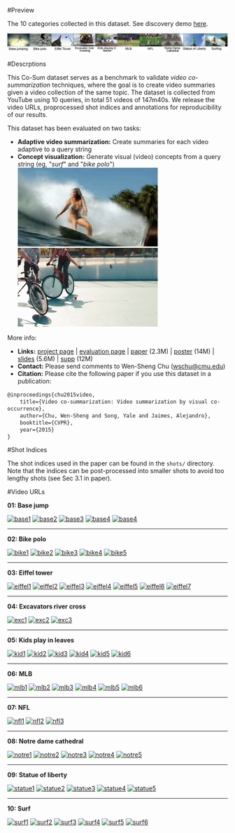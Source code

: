 #Preview

The 10 categories collected in this dataset. See discovery demo [here](http://ochoa.pc.cs.cmu.edu/wschu/project_cosum.html).

![](teaser/im_dataset.png)

#Descrptions

This Co-Sum dataset serves as a benchmark to validate *video co-summarization* techniques, where the goal is to create video summaries given a video collection of the same topic. The dataset is collected from YouTube using 10 queries, in total 51 videos of 147m40s. We release the video URLs, proprocessed shot indices and annotations for reproducibility of our results. 

This dataset has been evaluated on two tasks:
- **Adaptive video summarization:** Create summaries for each video adaptive to a query string
- **Concept visualization:** Generate visual (video) concepts from a query string (eg, "*surf*" and "*bike polo*")
![](teaser/surf.gif)
![](teaser/bike.gif)

More info:
- **Links:** [project page](http://ochoa.pc.cs.cmu.edu/wschu/project_cosum.html) | 
[evaluation page](http://ochoa.pc.cs.cmu.edu/wschu/cosum/) | 
[paper](http://www.cv-foundation.org/openaccess/content_cvpr_2015/papers/Chu_Video_Co-Summarization_Video_2015_CVPR_paper.pdf) (2.3M) | 
[poster](http://ochoa.pc.cs.cmu.edu/wschu/papers/doc/cvpr15_cosum_poster_low.pdf) (14M) | 
[slides](http://ochoa.pc.cs.cmu.edu/wschu/papers/doc/cvpr15_cosum_slides_low.pdf) (5.6M) | 
[supp](http://ochoa.pc.cs.cmu.edu/wschu/papers/doc/cvpr15-cosum-supp.pdf) (12M)
- **Contact:** Please send comments to Wen-Sheng Chu (wschu@cmu.edu)
- **Citation:** Please cite the following paper if you use this dataset in a publication:
```
@inproceedings{chu2015video,
    title={Video co-summarization: Video summarization by visual co-occurrence},
    author={Chu, Wen-Sheng and Song, Yale and Jaimes, Alejandro},
    booktitle={CVPR},
    year={2015}
}
```

#Shot Indices

The shot indices used in the paper can be found in the `shots/` directory.
Note that the indices can be post-processed into smaller shots to avoid too lengthy shots (see Sec 3.1 in paper).


#Video URLs

**01: Base jump**

[![base1](http://img.youtube.com/vi/iD4qsWnjsNU/0.jpg)](http://www.youtube.com/watch?v=iD4qsWnjsNU)
[![base2](http://img.youtube.com/vi/iMCcnA9ifqg/0.jpg)](http://www.youtube.com/watch?v=iMCcnA9ifqg)
[![base3](http://img.youtube.com/vi/hdGi6Bt5r6g/0.jpg)](http://www.youtube.com/watch?v=hdGi6Bt5r6g)
[![base4](http://img.youtube.com/vi/iqZUoZpRv3A/0.jpg)](http://www.youtube.com/watch?v=iqZUoZpRv3A)
[![base4](http://img.youtube.com/vi/uAfYbzL90Mo/0.jpg)](http://www.youtube.com/watch?v=uAfYbzL90Mo)

-----------------------------
**02: Bike polo**

[![bike1](http://img.youtube.com/vi/MxdoepwKttY/0.jpg)](http://www.youtube.com/watch?v=MxdoepwKttY)
[![bike2](http://img.youtube.com/vi/Gc8-RMWZ99o/0.jpg)](http://www.youtube.com/watch?v=Gc8-RMWZ99o)
[![bike3](http://img.youtube.com/vi/sUji156WbuM/0.jpg)](http://www.youtube.com/watch?v=sUji156WbuM)
[![bike4](http://img.youtube.com/vi/VV18GUOcTps/0.jpg)](http://www.youtube.com/watch?v=VV18GUOcTps)
[![bike5](http://img.youtube.com/vi/7axu6Ndocfo/0.jpg)](http://www.youtube.com/watch?v=7axu6Ndocfo)

-----------------------------
**03: Eiffel tower**

[![eiffel1](http://img.youtube.com/vi/dRjHJCbKWQA/0.jpg)](http://www.youtube.com/watch?v=dRjHJCbKWQA)
[![eiffel2](http://img.youtube.com/vi/Xvrzfkb6AD8/0.jpg)](http://tune.pk/video/4434726/eiffel-tower-paris-france)
[![eiffel3](http://img.youtube.com/vi/cB9ZOaPKPCw/0.jpg)](http://www.youtube.com/watch?v=cB9ZOaPKPCw)
[![eiffel4](http://img.youtube.com/vi/S1bkBxR-I5A/0.jpg)](http://www.youtube.com/watch?v=S1bkBxR-I5A)
[![eiffel5](http://img.youtube.com/vi/9W8qkf96Hp8/0.jpg)](http://www.youtube.com/watch?v=9W8qkf96Hp8)
[![eiffel6](http://img.youtube.com/vi/zAZHQUOgnFE/0.jpg)](http://www.youtube.com/watch?v=zAZHQUOgnFE)
[![eiffel7](http://img.youtube.com/vi/tv5fKAFdykM/0.jpg)](http://www.youtube.com/watch?v=tv5fKAFdykM)

-----------------------------
**04: Excavators river cross**

[![exc1](http://img.youtube.com/vi/V6zayRd0Vw/0.jpg)](http://www.youtube.com/watch?v=V6zayRd0Vw)
[![exc2](http://img.youtube.com/vi/zJM8KS4B3EU/0.jpg)](http://www.youtube.com/watch?v=zJM8KS4B3EU)
[![exc3](http://img.youtube.com/vi/G4NqTH6xDTg/0.jpg)](http://www.youtube.com/watch?v=G4NqTH6xDTg)

-----------------------------
**05: Kids play in leaves**

[![kid1](http://img.youtube.com/vi/jaXcwfsfAhk/0.jpg)](http://www.youtube.com/watch?v=jaXcwfsfAhk)
[![kid2](http://img.youtube.com/vi/2PaYyXwUN40/0.jpg)](http://www.youtube.com/watch?v=2PaYyXwUN40)
[![kid3](http://img.youtube.com/vi/uBYAhZtRFj0/0.jpg)](http://www.youtube.com/watch?v=uBYAhZtRFj0)
[![kid4](http://img.youtube.com/vi/jaXcwfsfAhk/0.jpg)](http://www.youtube.com/watch?v=jaXcwfsfAhk)
[![kid5](http://img.youtube.com/vi/_4PxXDglJYI/0.jpg)](http://www.youtube.com/watch?v=_4PxXDglJYI)
[![kid6](http://img.youtube.com/vi/Zw2CxfFaiRI/0.jpg)](http://www.youtube.com/watch?v=Zw2CxfFaiRI)

-----------------------------
**06: MLB**

[![mlb1](http://img.youtube.com/vi/ghtNQgSdSjU/0.jpg)](http://www.youtube.com/watch?v=ghtNQgSdSjU)
[![mlb2](http://img.youtube.com/vi/40v3Wxla_YQ/0.jpg)](http://www.youtube.com/watch?v=40v3Wxla_YQ)
[![mlb3](http://img.youtube.com/vi/a3lUwwZH1-s/0.jpg)](http://www.youtube.com/watch?v=a3lUwwZH1-s)
[![mlb4](http://img.youtube.com/vi/40ZbleWCCC8/0.jpg)](http://www.youtube.com/watch?v=40ZbleWCCC8)
[![mlb5](http://img.youtube.com/vi/T3mWQF7CHpY/0.jpg)](http://www.youtube.com/watch?v=T3mWQF7CHpY)
[![mlb6](http://img.youtube.com/vi/u-IcI51WxTA/0.jpg)](http://www.youtube.com/watch?v=u-IcI51WxTA)

-----------------------------
**07: NFL**

[![nfl1](http://img.youtube.com/vi/mBEb4LOAJ1s/0.jpg)](http://www.youtube.com/watch?v=mBEb4LOAJ1s)
[![nfl2](http://img.youtube.com/vi/8OeNn4Zu6rI/0.jpg)](http://www.youtube.com/watch?v=8OeNn4Zu6rI)
[![nfl3](http://img.youtube.com/vi/sdmu-WVZe70/0.jpg)](http://www.youtube.com/watch?v=sdmu-WVZe70)

-----------------------------
**08: Notre dame cathedral**

[![notre1](http://img.youtube.com/vi/1Wfs2Pi2_tA/0.jpg)](http://www.youtube.com/watch?v=1Wfs2Pi2_tA)
[![notre2](http://img.youtube.com/vi/3JrzPSNmT8E/0.jpg)](http://www.youtube.com/watch?v=3JrzPSNmT8E)
[![notre3](http://img.youtube.com/vi/Dzqyip0pbw0/0.jpg)](http://www.youtube.com/watch?v=Dzqyip0pbw0)
[![notre4](http://img.youtube.com/vi/fpWwESIbgqA/0.jpg)](http://www.youtube.com/watch?v=fpWwESIbgqA)
[![notre5](http://img.youtube.com/vi/wU6TfFTxQDE/0.jpg)](http://www.youtube.com/watch?v=wU6TfFTxQDE)

-----------------------------
**09: Statue of liberty**

[![statue1](http://img.youtube.com/vi/1Wfs2Pi2_tA/0.jpg)](http://www.youtube.com/watch?v=1Wfs2Pi2_tA)
[![statue2](http://img.youtube.com/vi/muP0gvylsRM/0.jpg)](http://www.youtube.com/watch?v=muP0gvylsRM)
[![statue3](http://img.youtube.com/vi/4g8T07365oQ/0.jpg)](http://www.youtube.com/watch?v=4g8T07365oQ)
[![statue4](http://img.youtube.com/vi/onY6D1YsGcg/0.jpg)](http://www.youtube.com/watch?v=onY6D1YsGcg)
[![statue5](http://img.youtube.com/vi/5CRXa52cPjA/0.jpg)](http://www.youtube.com/watch?v=5CRXa52cPjA)

-----------------------------
**10: Surf**

[![surf1](http://img.youtube.com/vi/5KtMiLDd7Wo/0.jpg)](http://www.youtube.com/watch?v=5KtMiLDd7Wo)
[![surf2](http://img.youtube.com/vi/Z32qL2MRkJM/0.jpg)](http://www.youtube.com/watch?v=Z32qL2MRkJM)
[![surf3](http://img.youtube.com/vi/7RYzCWWZpBA/0.jpg)](http://www.youtube.com/watch?v=7RYzCWWZpBA)
[![surf4](http://img.youtube.com/vi/HGjky5U64LM/0.jpg)](http://www.youtube.com/watch?v=HGjky5U64LM)
[![surf5](http://img.youtube.com/vi/WF1GZVlQ0t8/0.jpg)](http://www.youtube.com/watch?v=WF1GZVlQ0t8)
[![surf6](http://img.youtube.com/vi/a3T3KdTWTwU/0.jpg)](http://www.youtube.com/watch?v=a3T3KdTWTwU)
